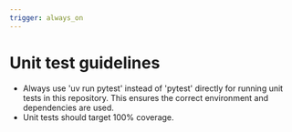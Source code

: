 ```yaml
---
trigger: always_on
---
```


# Unit test guidelines
- Always use 'uv run pytest' instead of 'pytest' directly for running unit tests in this repository. This ensures the correct environment and dependencies are used.
- Unit tests should target 100% coverage.